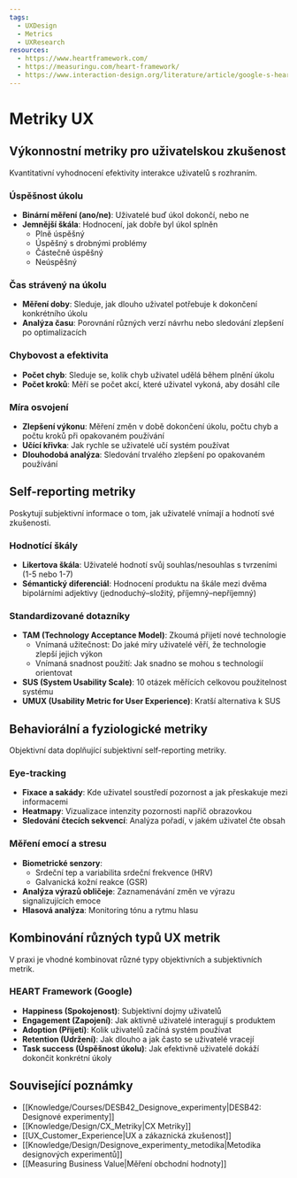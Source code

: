 ```yaml
---
tags:
  - UXDesign
  - Metrics
  - UXResearch
resources:
  - https://www.heartframework.com/
  - https://measuringu.com/heart-framework/
  - https://www.interaction-design.org/literature/article/google-s-heart-framework-for-measuring-ux
---
```

# Metriky UX

## Výkonnostní metriky pro uživatelskou zkušenost
Kvantitativní vyhodnocení efektivity interakce uživatelů s rozhraním.

### Úspěšnost úkolu
- **Binární měření (ano/ne)**: Uživatelé buď úkol dokončí, nebo ne
- **Jemnější škála**: Hodnocení, jak dobře byl úkol splněn
  - Plně úspěšný
  - Úspěšný s drobnými problémy
  - Částečně úspěšný
  - Neúspěšný

### Čas strávený na úkolu
- **Měření doby**: Sleduje, jak dlouho uživatel potřebuje k dokončení konkrétního úkolu
- **Analýza času**: Porovnání různých verzí návrhu nebo sledování zlepšení po optimalizacích

### Chybovost a efektivita
- **Počet chyb**: Sleduje se, kolik chyb uživatel udělá během plnění úkolu
- **Počet kroků**: Měří se počet akcí, které uživatel vykoná, aby dosáhl cíle

### Míra osvojení
- **Zlepšení výkonu**: Měření změn v době dokončení úkolu, počtu chyb a počtu kroků při opakovaném používání
- **Učící křivka**: Jak rychle se uživatelé učí systém používat
- **Dlouhodobá analýza**: Sledování trvalého zlepšení po opakovaném používání

## Self-reporting metriky
Poskytují subjektivní informace o tom, jak uživatelé vnímají a hodnotí své zkušenosti.

### Hodnotící škály
- **Likertova škála**: Uživatelé hodnotí svůj souhlas/nesouhlas s tvrzeními (1-5 nebo 1-7)
- **Sémantický diferenciál**: Hodnocení produktu na škále mezi dvěma bipolárními adjektivy (jednoduchý–složitý, příjemný–nepříjemný)

### Standardizované dotazníky
- **TAM (Technology Acceptance Model)**: Zkoumá přijetí nové technologie
  - Vnímaná užitečnost: Do jaké míry uživatelé věří, že technologie zlepší jejich výkon
  - Vnímaná snadnost použití: Jak snadno se mohou s technologií orientovat
- **SUS (System Usability Scale)**: 10 otázek měřících celkovou použitelnost systému
- **UMUX (Usability Metric for User Experience)**: Kratší alternativa k SUS

## Behaviorální a fyziologické metriky
Objektivní data doplňující subjektivní self-reporting metriky.

### Eye-tracking
- **Fixace a sakády**: Kde uživatel soustředí pozornost a jak přeskakuje mezi informacemi
- **Heatmapy**: Vizualizace intenzity pozornosti napříč obrazovkou
- **Sledování čtecích sekvencí**: Analýza pořadí, v jakém uživatel čte obsah

### Měření emocí a stresu
- **Biometrické senzory**:
  - Srdeční tep a variabilita srdeční frekvence (HRV)
  - Galvanická kožní reakce (GSR)
- **Analýza výrazů obličeje**: Zaznamenávání změn ve výrazu signalizujících emoce
- **Hlasová analýza**: Monitoring tónu a rytmu hlasu

## Kombinování různých typů UX metrik
V praxi je vhodné kombinovat různé typy objektivních a subjektivních metrik.

### HEART Framework (Google)
- **Happiness (Spokojenost)**: Subjektivní dojmy uživatelů
- **Engagement (Zapojení)**: Jak aktivně uživatelé interagují s produktem
- **Adoption (Přijetí)**: Kolik uživatelů začíná systém používat
- **Retention (Udržení)**: Jak dlouho a jak často se uživatelé vracejí
- **Task success (Úspěšnost úkolu)**: Jak efektivně uživatelé dokáží dokončit konkrétní úkoly

## Související poznámky
- [[Knowledge/Courses/DESB42_Designove_experimenty|DESB42: Designové experimenty]]
- [[Knowledge/Design/CX_Metriky|CX Metriky]]
- [[UX_Customer_Experience|UX a zákaznická zkušenost]]
- [[Knowledge/Design/Designove_experimenty_metodika|Metodika designových experimentů]]
- [[Measuring Business Value|Měření obchodní hodnoty]]
